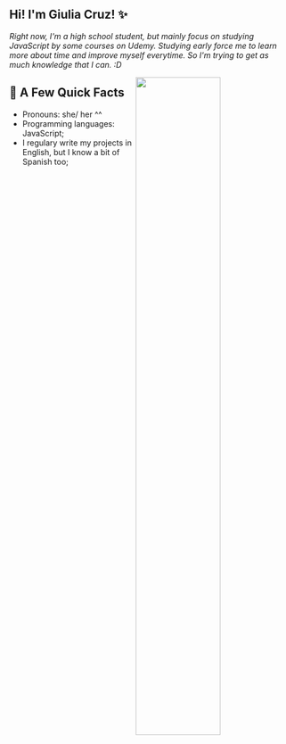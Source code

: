 ## Hi! I'm Giulia Cruz! ✨
*Right now, I'm a high school student, but mainly focus on studying JavaScript by some courses on Udemy. Studying early force me to learn more about time and improve myself everytime. So I'm trying to get as much knowledge that I can. :D* 


<img align="right" width="55%" src="https://i.pinimg.com/originals/59/00/3d/59003d236626e0cb4dc6d787fe1c10c1.gif">

## 🌱 A Few Quick Facts
- Pronouns: she/ her ^^
- Programming languages: JavaScript;
- I regulary write my projects in English, but I know a bit of Spanish too;

